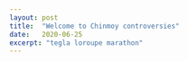 ```yaml
---
layout: post
title:  "Welcome to Chinmoy controversies"
date:   2020-06-25
excerpt: "tegla loroupe marathon"
---
```


